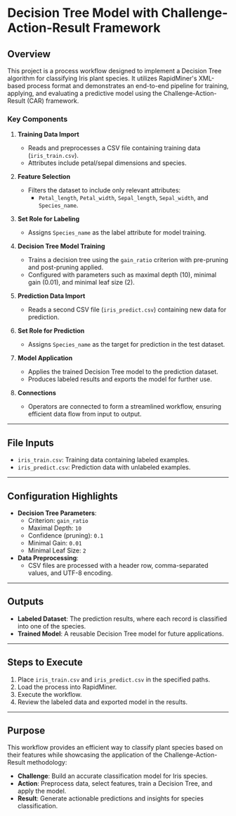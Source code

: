 # Decision Tree Model with Challenge-Action-Result Framework

## Overview

This project is a process workflow designed to implement a Decision Tree algorithm for classifying Iris plant species. It utilizes RapidMiner's XML-based process format and demonstrates an end-to-end pipeline for training, applying, and evaluating a predictive model using the Challenge-Action-Result (CAR) framework.

### Key Components
1. **Training Data Import**  
   - Reads and preprocesses a CSV file containing training data (`iris_train.csv`).
   - Attributes include petal/sepal dimensions and species.

2. **Feature Selection**  
   - Filters the dataset to include only relevant attributes:
     - `Petal_length`, `Petal_width`, `Sepal_length`, `Sepal_width`, and `Species_name`.

3. **Set Role for Labeling**  
   - Assigns `Species_name` as the label attribute for model training.

4. **Decision Tree Model Training**  
   - Trains a decision tree using the `gain_ratio` criterion with pre-pruning and post-pruning applied.
   - Configured with parameters such as maximal depth (10), minimal gain (0.01), and minimal leaf size (2).

5. **Prediction Data Import**  
   - Reads a second CSV file (`iris_predict.csv`) containing new data for prediction.

6. **Set Role for Prediction**  
   - Assigns `Species_name` as the target for prediction in the test dataset.

7. **Model Application**  
   - Applies the trained Decision Tree model to the prediction dataset.
   - Produces labeled results and exports the model for further use.

8. **Connections**  
   - Operators are connected to form a streamlined workflow, ensuring efficient data flow from input to output.

---

## File Inputs
- `iris_train.csv`: Training data containing labeled examples.
- `iris_predict.csv`: Prediction data with unlabeled examples.

---

## Configuration Highlights
- **Decision Tree Parameters**:
  - Criterion: `gain_ratio`
  - Maximal Depth: `10`
  - Confidence (pruning): `0.1`
  - Minimal Gain: `0.01`
  - Minimal Leaf Size: `2`
- **Data Preprocessing**:
  - CSV files are processed with a header row, comma-separated values, and UTF-8 encoding.

---

## Outputs
- **Labeled Dataset**: The prediction results, where each record is classified into one of the species.
- **Trained Model**: A reusable Decision Tree model for future applications.

---

## Steps to Execute
1. Place `iris_train.csv` and `iris_predict.csv` in the specified paths.
2. Load the process into RapidMiner.
3. Execute the workflow.
4. Review the labeled data and exported model in the results.

---

## Purpose
This workflow provides an efficient way to classify plant species based on their features while showcasing the application of the Challenge-Action-Result methodology:
- **Challenge**: Build an accurate classification model for Iris species.
- **Action**: Preprocess data, select features, train a Decision Tree, and apply the model.
- **Result**: Generate actionable predictions and insights for species classification.
